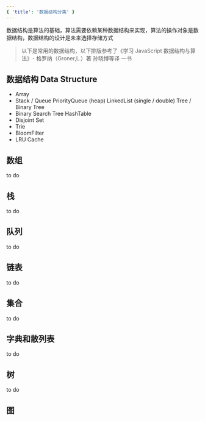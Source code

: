 ```yaml
---
{ 'title': '数据结构分类' }
---
```


数据结构是算法的基础，算法需要依赖某种数据结构来实现，算法的操作对象是数据结构，数据结构的设计是未来选择存储方式

> 以下是常用的数据结构，以下排版参考了《学习 JavaScript 数据结构与算法》- 格罗纳（Groner,L.）著 孙晓博等译 一书

## 数据结构 Data Structure

- Array
- Stack / Queue PriorityQueue (heap) LinkedList (single / double) Tree / Binary Tree
- Binary Search Tree HashTable
- Disjoint Set
- Trie
- BloomFilter
- LRU Cache

## 数组

to do

## 栈

to do

## 队列

to do

## 链表

to do

## 集合

to do

## 字典和散列表

to do

## 树

to do

## 图

